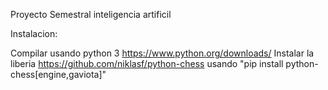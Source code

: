 Proyecto Semestral inteligencia artificil


Instalacion:

Compilar usando python 3 <https://www.python.org/downloads/>
Instalar la liberia <https://github.com/niklasf/python-chess> usando "pip install python-chess[engine,gaviota]"